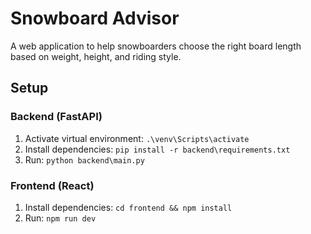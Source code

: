 # Snowboard Advisor

A web application to help snowboarders choose the right board length based on weight, height, and riding style.

## Setup

### Backend (FastAPI)
1. Activate virtual environment: `.\venv\Scripts\activate`
2. Install dependencies: `pip install -r backend\requirements.txt`
3. Run: `python backend\main.py`

### Frontend (React)
1. Install dependencies: `cd frontend && npm install`
2. Run: `npm run dev`